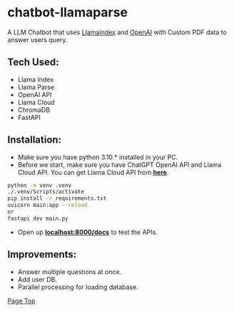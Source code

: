 # chatbot-llamaparse

A LLM Chatbot that uses [LlamaIndex](https://www.llamaindex.ai/) and [OpenAI](https://openai.com/) with Custom PDF data to answer users query.

## Tech Used:
- Llama Index
- Llama Parse
- OpenAI API
- Llama Cloud
- ChromaDB
- FastAPI


## Installation:

- Make sure you have python 3.10.* installed in your PC.
- Before we start, make sure you have ChatGPT OpenAI API and Llama Cloud API. You can get Llama Cloud API from [**here**](https://cloud.llamaindex.ai/).

```bash
python -m venv .venv
./.venv/Scripts/activate
pip install -r requirements.txt
uvicorn main:app --reload
or 
fastapi dev main.py
```

- Open up [**localhost:8000/docs**](http://localhost:8000/docs) to test the APIs.


## Improvements:

- Answer multiple questions at once.
- Add user DB.
- Parallel processing for loading database.

[Page Top](#chatbot-llamaparse)